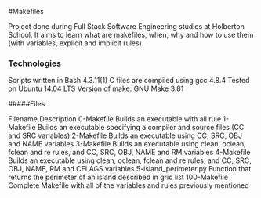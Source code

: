 #Makefiles

Project done during Full Stack Software Engineering studies at Holberton School. It aims to learn what are makefiles, when, why and how to use them (with variables, explicit and implicit rules).


### Technologies
Scripts written in Bash 4.3.11(1)
C files are compiled using gcc 4.8.4
Tested on Ubuntu 14.04 LTS
Version of make: GNU Make 3.81


#####Files

Filename	Description
0-Makefile	Builds an executable with all rule
1-Makefile	Builds an executable specifying a compiler and source files (CC and SRC variables)
2-Makefile	Builds an executable using CC, SRC, OBJ and NAME variables
3-Makefile	Builds an executable using clean, oclean, fclean and re rules, and CC, SRC, OBJ, NAME and RM variables
4-Makefile	Builds an executable using clean, oclean, fclean and re rules, and CC, SRC, OBJ, NAME, RM and CFLAGS variables
5-island_perimeter.py	Function that returns the perimeter of an island described in grid list
100-Makefile	Complete Makefile with all of the variables and rules previously mentioned
